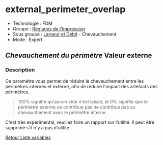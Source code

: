 # external_perimeter_overlap

* Technologie : FDM
* Groupe : [Réglages de l'Impression](../print_settings/print_settings.md)
* Sous groupe : [Largeur et Débit](../print_settings/print_settings.md#largeur-et-débit) - Chevauchement
* Mode : Expert

## *Chevauchement du périmètre*  Valeur externe

### Description

Ce paramètre vous permet de réduire le chevauchement entre les périmètres internes et externe, afin de réduire l'impact des artefacts des périmètres. 

> 100% signifie qu'aucun vide n'est laissé, et 0% signifie que le périmètre externe ne contribue pas ne contribue pas au chevauchement avec le périmètre interne.

C'est très expérimental, veuillez faire un rapport sur l'utilité. Il peut être supprimé s'il n'y a pas d'utilité.

[Retour Liste variables](variable_list.md)